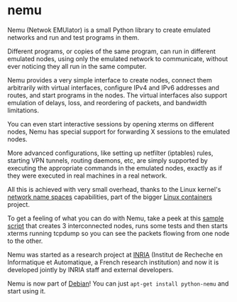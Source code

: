 nemu
====

Nemu (Netwok EMUlator) is a small Python library to create emulated networks
and run and test programs in them.

Different programs, or copies of the same program, can run in different
emulated nodes, using only the emulated network to communicate, without ever
noticing they all run in the same computer.

Nemu provides a very simple interface to create nodes, connect them arbitrarily
with virtual interfaces, configure IPv4 and IPv6 addresses and routes, and
start programs in the nodes. The virtual interfaces also support emulation of
delays, loss, and reordering of packets, and bandwidth limitations.

You can even start interactive sessions by opening xterms on different nodes,
Nemu has special support for forwarding X sessions to the emulated nodes.

More advanced configurations, like setting up netfilter (iptables) rules,
starting VPN tunnels, routing daemons, etc, are simply supported by executing
the appropriate commands in the emulated nodes, exactly as if they were
executed in real machines in a real network.

All this is achieved with very small overhead, thanks to the Linux kernel's
[network name spaces][] capabilities, part of the bigger [Linux containers][]
project.

To get a feeling of what you can do with Nemu, take a peek at this [sample
script](examples/sample.py) that creates 3 interconnected nodes, runs some
tests and then starts xterms running tcpdump so you can see the packets flowing
from one node to the other.

Nemu was started as a research project at [INRIA][] (Institut de Recheche en
Informatique et Automatique, a French research institution) and now it is
developed jointly by INRIA staff and external developers.


Nemu is now part of [Debian][]! You can just `apt-get install python-nemu` and
start using it.

[network name spaces]: http://lxc.sourceforge.net/index.php/about/kernel-namespaces/network/
[Linux containers]: http://lxc.sourceforge.net/
[INRIA]: http://www.inria.fr/en/
[Debian]: http://packages.qa.debian.org/p/python-nemu.html
